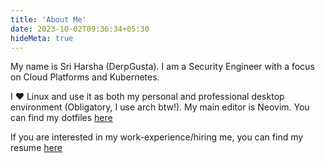 ```yaml
---
title: 'About Me'
date: 2023-10-02T09:36:34+05:30
hideMeta: true
---
```


My name is Sri Harsha (DerpGusta). I am a Security Engineer with a focus on Cloud Platforms and Kubernetes.

I ❤️ Linux and use it as both my personal and professional desktop environment (Obligatory, I use arch btw!). My main editor is Neovim. You can find my dotfiles [here](https://github.com/DerpGusta/dotfiles) 

If you are interested in my work-experience/hiring me, you can find my resume [here](/resume.pdf) 
